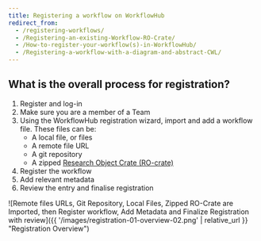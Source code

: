 ```yaml
---
title: Registering a workflow on WorkflowHub
redirect_from: 
  - /registering-workflows/
  - /Registering-an-existing-Workflow-RO-Crate/
  - /How-to-register-your-workflow(s)-in-WorkflowHub/
  - /Registering-a-workflow-with-a-diagram-and-abstract-CWL/
---
```



## What is the overall process for registration?

1. Register and log-in
2. Make sure you are a member of a Team
3. Using the WorkflowHub registration wizard, import and add a workflow file. These files can be:
   - A local file, or files 
   - A remote file URL 
   - A git repository 
   - A zipped [Research Object Crate (RO-crate)](https://about.workflowhub.eu/Workflow-RO-Crate/)
4. Register the workflow
5. Add relevant metadata
6. Review the entry and finalise registration

![Remote files URLs, Git Repository, Local Files, Zipped RO-Crate are Imported, then Register workflow, Add Metadata and Finalize Registration with review]({{ '/images/registration-01-overview-02.png' | relative_url }} "Registration Overview")



